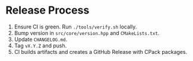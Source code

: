 <!-- SPDX-License-Identifier: Apache-2.0 -->
# Release Process

1. Ensure CI is green. Run `./tools/verify.sh` locally.
2. Bump version in `src/core/version.hpp` and `CMakeLists.txt`.
3. Update `CHANGELOG.md`.
4. Tag `vX.Y.Z` and push.
5. CI builds artifacts and creates a GitHub Release with CPack packages.
